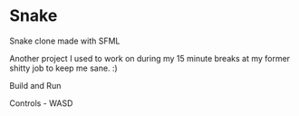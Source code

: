 # Snake
Snake clone made with SFML

Another project I used to work on during my 15 minute breaks at my former shitty job to keep me sane. :)

Build and Run

Controls - WASD
